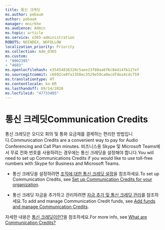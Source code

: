 ```yaml
---
title: 통신 크레딧
ms.author: pebaum
author: pebaum
manager: mnirkhe
ms.audience: Admin
ms.topic: article
ms.service: o365-administration
ROBOTS: NOINDEX, NOFOLLOW
localization_priority: Priority
ms.collection: Adm_O365
ms.custom:
- "9002395"
- "4683"
ms.openlocfilehash: e35454836320c5aee23f80aa6f6c04414fb127ef
ms.sourcegitcommit: c6692ce0fa1358ec3529e59ca0ecdfdea4cdc759
ms.translationtype: HT
ms.contentlocale: ko-KR
ms.lasthandoff: 09/14/2020
ms.locfileid: "47733405"
---
```

# <a name="communication-credits"></a><span data-ttu-id="abd95-102">통신 크레딧</span><span class="sxs-lookup"><span data-stu-id="abd95-102">Communication Credits</span></span>

<span data-ttu-id="abd95-103">통신 크레딧은 오디오 회의 및 통화 요금제를 결제하는 편리한 방법입니다.</span><span class="sxs-lookup"><span data-stu-id="abd95-103">Communication Credits are a convenient way to pay for Audio Conferencing and Call Plan minutes.</span></span> <span data-ttu-id="abd95-104">비즈니스용 Skype 및 Microsoft Teams에서 무료 전화 번호를 사용하려는 경우에는 통신 크레딧을 설정해야 합니다.</span><span class="sxs-lookup"><span data-stu-id="abd95-104">You will need to set up Communications Credits if you would like to use toll-free numbers with Skype for Business and Microsoft Teams.</span></span>

- <span data-ttu-id="abd95-105">통신 크레딧을 설정하려면 [조직에 대한 통신 크레딧 설정](https://docs.microsoft.com/microsoftteams/set-up-communications-credits-for-your-organization)을 참조하세요.</span><span class="sxs-lookup"><span data-stu-id="abd95-105">To set up Communication Credits, see [Set up Communication Credits for your organization](https://docs.microsoft.com/microsoftteams/set-up-communications-credits-for-your-organization).</span></span> 

- <span data-ttu-id="abd95-106">통신 크레딧 자금을 추가하고 관리하려면 [자금 추가 및 통신 크레딧 관리](https://docs.microsoft.com/microsoftteams/add-funds-and-manage-communications-credits)를 참조하세요.</span><span class="sxs-lookup"><span data-stu-id="abd95-106">To add and manage Communication Credit funds, see [Add funds and manage Communication Credits](https://docs.microsoft.com/microsoftteams/add-funds-and-manage-communications-credits).</span></span> 

<span data-ttu-id="abd95-107">자세한 내용은 [통신 크레딧이란?](https://docs.microsoft.com/microsoftteams/what-are-communications-credits)을 참조하세요.</span><span class="sxs-lookup"><span data-stu-id="abd95-107">For more info, see [What are Communication Credits?](https://docs.microsoft.com/microsoftteams/what-are-communications-credits)</span></span>
